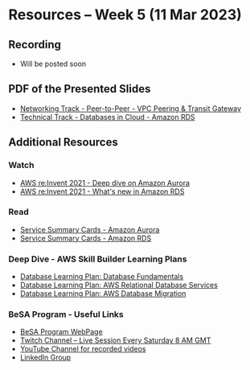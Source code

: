# Resources – Week 5 (11 Mar 2023)
## Recording 
* Will be posted soon
<!---
* [YouTube Video](https://www.youtube.com/watch?v=CXeeH5Kwp7M)
-->
## PDF of the Presented Slides
* [Networking Track - Peer-to-Peer - VPC Peering & Transit Gateway](https://github.com/become-a-solutions-architect/become-a-solutions-architect.github.io/blob/main/resources/assets/B03/W5/Networking%20Track%20-%20Peert-toPeer%20-%20VPC%20Peering%20%26%20Transit%20Gateway.pdf)
* [Technical Track - Databases in Cloud - Amazon RDS](https://github.com/become-a-solutions-architect/become-a-solutions-architect.github.io/blob/main/resources/assets/B03/W5/Technical%20Track%20-%20Amazon%20RDS.pdf)

## Additional Resources 

### Watch
* [AWS re:Invent 2021 - Deep dive on Amazon Aurora](https://www.youtube.com/watch?v=SEXbvl2oQGs)
* [AWS re:Invent 2021 - What's new in Amazon RDS](https://www.youtube.com/watch?v=gA8VGmgPrEI)

### Read
* [Service Summary Cards - Amazon Aurora](https://github.com/become-a-solutions-architect/become-a-solutions-architect.github.io/blob/main/resources/assets/6/Amazon%20Aurora%20-%20Service%20Summary%20Card.pdf)
* [Service Summary Cards - Amazon RDS](https://github.com/become-a-solutions-architect/become-a-solutions-architect.github.io/blob/main/resources/assets/6/Amazon%20RDS%20-%20Service%20Summary%20Card.pdf)

### Deep Dive - AWS Skill Builder Learning Plans
* [Database Learning Plan: Database Fundamentals](https://explore.skillbuilder.aws/learn/public/learning_plan/view/14/database-learning-plan-database-fundamentals)
* [Database Learning Plan: AWS Relational Database Services](https://explore.skillbuilder.aws/learn/public/learning_plan/view/81/database-learning-plan-aws-relational-database-services)
* [Database Learning Plan: AWS Database Migration](https://explore.skillbuilder.aws/learn/public/learning_plan/view/79/database-learning-plan-aws-database-migration)

### BeSA Program - Useful Links
* [BeSA Program WebPage](https://become-a-solutions-architect.github.io/)
* [Twitch Channel – Live Session Every Saturday 8 AM GMT](https://www.twitch.tv/besaprogram)
* [YouTube Channel for recorded videos](https://www.youtube.com/channel/UCWWO3yt3b5R_LrWHReU0b-g)
* [LinkedIn Group](https://www.linkedin.com/groups/9179284/)

